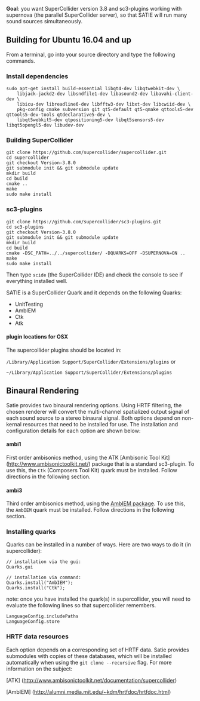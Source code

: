 **Goal**: you want SuperCollider version 3.8 and sc3-plugins working with supernova (the parallel SuperCollider server), so that SATIE will run many sound sources simultaneously.

Building for Ubuntu 16.04 and up
-------------------------

From a terminal, go into your source directory and type the following commands.

### Install dependencies

```
sudo apt-get install build-essential libqt4-dev libqtwebkit-dev \
    libjack-jackd2-dev libsndfile1-dev libasound2-dev libavahi-client-dev \
    libicu-dev libreadline6-dev libfftw3-dev libxt-dev libcwiid-dev \
    pkg-config cmake subversion git qt5-default qt5-qmake qttools5-dev qttools5-dev-tools qtdeclarative5-dev \
    libqt5webkit5-dev qtpositioning5-dev libqt5sensors5-dev libqt5opengl5-dev libudev-dev
```

### Building SuperCollider
```
git clone https://github.com/supercollider/supercollider.git
cd supercollider
git checkout Version-3.8.0
git submodule init && git submodule update
mkdir build
cd build
cmake ..
make
sudo make install
```

### sc3-plugins
```
git clone https://github.com/supercollider/sc3-plugins.git
cd sc3-plugins
git checkout Version-3.8.0
git submodule init && git submodule update
mkdir build
cd build
cmake -DSC_PATH=../../supercollider/ -DQUARKS=OFF -DSUPERNOVA=ON ..
make
sudo make install
```

Then type `scide` (the SuperCollider IDE) and check the console to see if everything installed well.

SATIE is a SuperCollider Quark and it depends on the following Quarks:

- UnitTesting
- AmbIEM
- Ctk
- Atk


####  plugin locations for OSX
The supercollider plugins should be located in:

`/Library/Application Support/SuperCollider/Extensions/plugins`
or

`~/Library/Application Support/SuperCollider/Extensions/plugins`

## Binaural Rendering
Satie provides two binaural rendering options. Using HRTF filtering, the chosen renderer will convert the multi-channel spatialized output signal of each sound source to a stereo binaural signal. Both options depend on non-kernal resources that need to be installed for use. The installation and configuration details for each option are shown below:
#### ambi1
First order ambisonics method, using the ATK [Ambisonic Tool Kit] (http://www.ambisonictoolkit.net/)  package that is a standard sc3-plugin. To use this, the `Ctk` (Composers Tool Kit) quark must be installed. Follow directions in the following section.
#### ambi3
Third order ambisonics method, using the [AmbIEM package](http://sonenvir.at/downloads/sc3/ambiem/). To use this, the `AmbIEM` quark must be installed. Follow directions in the following section.
### Installing quarks
Quarks can be installed in a number of ways. Here are two ways to do it (in supercollider):

~~~~
// installation via the gui:
Quarks.gui

// installation via command:
Quarks.install("AmbIEM");
Quarks.install("Ctk");
~~~~

note:  once you have installed the quark(s) in supercollider, you will need to evaluate the following lines so that supercollider remembers.

~~~~
LanguageConfig.includePaths
LanguageConfig.store
~~~~

### HRTF data resources
Each option depends on a corresponding set of HRTF data. Satie provides submodules with copies of these databases, which will be installed automatically when using the `git clone --recursive` flag. For more information on the subject:

[ATK] (http://www.ambisonictoolkit.net/documentation/supercollider)

[AmbIEM] (http://alumni.media.mit.edu/~kdm/hrtfdoc/hrtfdoc.html)
